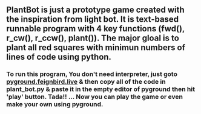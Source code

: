 ## PlantBot is just a prototype game created with the inspiration from light bot. It is text-based runnable program with 4 key functions (fwd(), r_cw(), r_ccw(), plant()). The major gloal is to plant all red squares with minimun numbers of lines of code using python.

### To run this program, You don't need interpreter, just goto [pyground.feignbird.live](https://pyground.feignbird.live) & then copy all of the code in plant_bot.py & paste it in the empty editor of pyground then hit 'play' button. Tada!! ... Now you can play the game or even make your own using pyground.